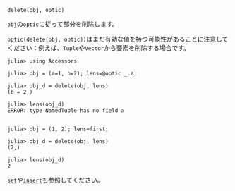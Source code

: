 ```
delete(obj, optic)
```

`obj`の`optic`に従って部分を削除します。

`optic(delete(obj, optic))`はまだ有効な値を持つ可能性があることに注意してください：例えば、`Tuple`や`Vector`から要素を削除する場合です。

```jldoctest
julia> using Accessors

julia> obj = (a=1, b=2); lens=@optic _.a;

julia> obj_d = delete(obj, lens)
(b = 2,)

julia> lens(obj_d)
ERROR: type NamedTuple has no field a


julia> obj = (1, 2); lens=first;

julia> obj_d = delete(obj, lens)
(2,)

julia> lens(obj_d)
2
```

[`set`](@ref)や[`insert`](@ref)も参照してください。
